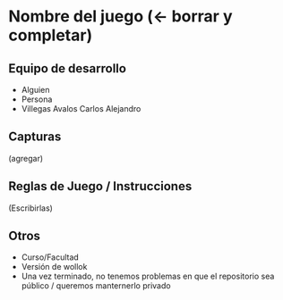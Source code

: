 # Nombre del juego (<- borrar y completar)

## Equipo de desarrollo

- Alguien
- Persona
- Villegas Avalos Carlos Alejandro

## Capturas

(agregar)

## Reglas de Juego / Instrucciones

(Escribirlas)


## Otros

- Curso/Facultad
- Versión de wollok
- Una vez terminado, no tenemos problemas en que el repositorio sea público / queremos manternerlo privado
